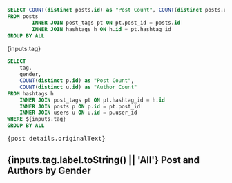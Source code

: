 ```sql post_metrics
SELECT COUNT(distinct posts.id) as "Post Count", COUNT(distinct posts.user_id) as "Author Count", tag as hashtag
FROM posts
		INNER JOIN post_tags pt ON pt.post_id = posts.id
		INNER JOIN hashtags h ON h.id = pt.hashtag_id
GROUP BY ALL
```


<BarChart name="tag" toggle x="hashtag" y="Post Count" data={post_metrics} />


{inputs.tag}

```sql post_details
SELECT 
    tag, 
    gender, 
    COUNT(distinct p.id) as "Post Count", 
    COUNT(distinct u.id) as "Author Count"
FROM hashtags h
    INNER JOIN post_tags pt ON pt.hashtag_id = h.id
    INNER JOIN posts p ON p.id = pt.post_id
    INNER JOIN users u ON u.id = p.user_id
WHERE ${inputs.tag}
GROUP BY ALL
```


<pre class='text-xs'>{post_details.originalText}</pre>

## {inputs.tag.label.toString() || 'All'} Post and Authors by Gender
<DataTable data={post_details} />